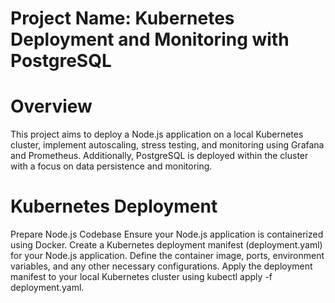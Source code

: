 # Project Name: Kubernetes Deployment and Monitoring with PostgreSQL #
# Overview
This project aims to deploy a Node.js application on a local Kubernetes cluster, implement autoscaling, stress testing, and monitoring using Grafana and Prometheus. Additionally, PostgreSQL is deployed within the cluster with a focus on data persistence and monitoring.

# Kubernetes Deployment
Prepare Node.js Codebase
Ensure your Node.js application is containerized using Docker.
Create a Kubernetes deployment manifest (deployment.yaml) for your Node.js application. Define the container image, ports, environment variables, and any other necessary configurations.
Apply the deployment manifest to your local Kubernetes cluster using kubectl apply -f deployment.yaml.
